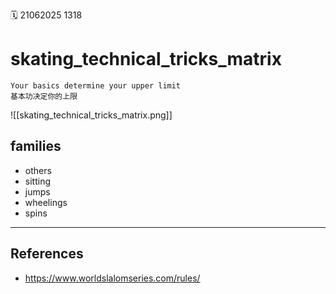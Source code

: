 🗓️ 21062025 1318

# skating_technical_tricks_matrix

```ad-important
Your basics determine your upper limit
基本功决定你的上限
```
![[skating_technical_tricks_matrix.png]]
## families
- others
- sitting
- jumps
- wheelings
- spins

---
## References
- https://www.worldslalomseries.com/rules/